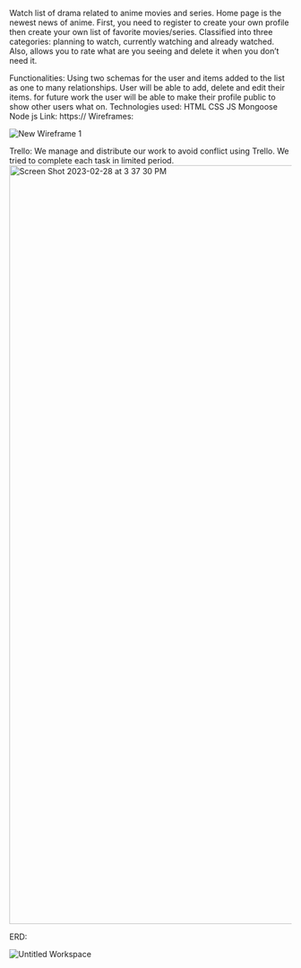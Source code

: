 Watch list of drama related to anime movies and series. Home page is the newest news of anime. First, you need to register to create your own profile then create your own list of favorite movies/series. Classified into three categories: planning to watch, currently watching and already watched. Also, allows you to rate what are you seeing and delete it when you don’t need it. 

Functionalities: 
Using two schemas for the user and items added to the list as one to many relationships. User will be able to add, delete and edit their items. for future work the user will be able to make their profile public to show other users what on. 
Technologies used: HTML CSS JS Mongoose Node js
Link: https://
Wireframes:



![New Wireframe 1](https://user-images.githubusercontent.com/123125506/222347686-50004963-95ae-485d-a2d0-dc0bc6f12848.png)





Trello: 
We manage and distribute our work to avoid conflict using Trello. We tried to complete each task in limited period. 
 <img width="1352" alt="Screen Shot 2023-02-28 at 3 37 30 PM" src="https://user-images.githubusercontent.com/123125506/222347508-cd1e1e96-6f04-4de9-926e-b837be24d929.png">

 


ERD: 

![Untitled Workspace](https://user-images.githubusercontent.com/123125506/222347751-8151f80f-b96e-4e26-ae5b-cb41eb686155.jpeg)
